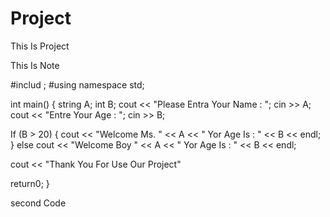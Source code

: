 # Project
This Is Project


This Is Note

#includ <iostream>;
#using namespace std;
  
  int main()
  { 
  string A;
  int B;
  cout << "Please Entra Your Name : ";
  cin >> A;
  cout << "Entre Your Age :  ";
  cin >> B;
  
  If (B > 20)
     { 
       cout << "Welcome Ms. " << A << "  Yor Age Is : "  << B << endl; 
    }
  else 
     cout << "Welcome Boy " << A << "  Yor Age Is : "  << B << endl; 
     
 cout << "Thank You For Use Our Project"
  
   
     
  return0;
  }
  
  second Code

